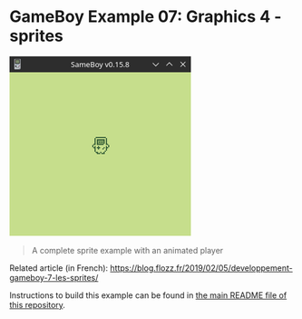 # GameBoy Example 07: Graphics 4 - sprites

![Graphics 4](graphics4_screenshot.png)

> A complete sprite example with an animated player

Related article (in French): https://blog.flozz.fr/2019/02/05/developpement-gameboy-7-les-sprites/

Instructions to build this example can be found in [the main README file of this repository](https://github.com/flozz/gameboy-examples/#compiling-examples).
